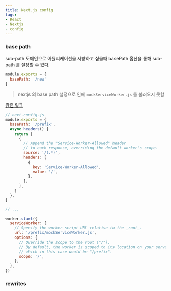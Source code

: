 ```yaml
---
title: Next.js config
tags:
- React
- Nextjs
- config
---
```


### base path 

sub-path 도메인으로 어플리케이션을 서빙하고 싶을때 basePath 옵션을 통해 sub-path 를 설정할 수 있다.

```js
module.exports = {
  basePath: '/new'
}
```

> nextjs 의 base path 설정으로 인해 `mockServiceWorker.js` 를 불러오지 못함

[관련 링크](https://github.com/mswjs/msw/issues/690#issuecomment-849552403)

```js
// next.config.js
module.exports = {
  basePath: '/prefix',
  async headers() {
    return [
      {
        // Append the "Service-Worker-Allowed" header
        // to each response, overriding the default worker's scope.
        source: '/(.*)',
        headers: [
          {
            key: 'Service-Worker-Allowed',
            value: '/',
          },
        ],
      },
    ]
  },
}

// ...

worker.start({
  serviceWorker: {
    // Specify the worker script URL relative to the _root_.
    url: '/prefix/mockServiceWorker.js',
    options: {
      // Override the scope to the root ("/").
      // By default, the worker is scoped to its location on your server,
      // which in this case would be "/prefix".
      scope: '/',
    },
  },
})
```

### rewrites
















